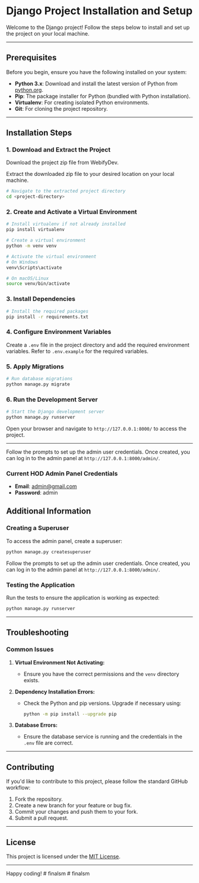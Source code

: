 # Django Project Installation and Setup

Welcome to the Django project! Follow the steps below to install and set up the project on your local machine.

---

## Prerequisites

Before you begin, ensure you have the following installed on your system:

- **Python 3.x**: Download and install the latest version of Python from [python.org](https://www.python.org/downloads/).
- **Pip**: The package installer for Python (bundled with Python installation).
- **Virtualenv**: For creating isolated Python environments.
- **Git**: For cloning the project repository.

---

## Installation Steps

### 1. Download and Extract the Project

Download the project zip file from WebifyDev.

Extract the downloaded zip file to your desired location on your local machine.

```bash
# Navigate to the extracted project directory
cd <project-directory>
```

### 2. Create and Activate a Virtual Environment

```bash
# Install virtualenv if not already installed
pip install virtualenv

# Create a virtual environment
python -m venv venv

# Activate the virtual environment
# On Windows
venv\Scripts\activate

# On macOS/Linux
source venv/bin/activate
```

### 3. Install Dependencies

```bash
# Install the required packages
pip install -r requirements.txt
```

### 4. Configure Environment Variables

Create a `.env` file in the project directory and add the required environment variables. Refer to `.env.example` for the required variables.

### 5. Apply Migrations

```bash
# Run database migrations
python manage.py migrate
```

### 6. Run the Development Server

```bash
# Start the Django development server
python manage.py runserver
```

Open your browser and navigate to `http://127.0.0.1:8000/` to access the project.

---

Follow the prompts to set up the admin user credentials. Once created, you can log in to the admin panel at `http://127.0.0.1:8000/admin/`.

### Current HOD Admin Panel Credentials

- **Email**: admin@gmail.com
- **Password**: admin

## Additional Information

### Creating a Superuser

To access the admin panel, create a superuser:

```bash
python manage.py createsuperuser
```

Follow the prompts to set up the admin user credentials. Once created, you can log in to the admin panel at `http://127.0.0.1:8000/admin/`.

### Testing the Application

Run the tests to ensure the application is working as expected:

```bash
python manage.py runserver
```

---

## Troubleshooting

### Common Issues

1. **Virtual Environment Not Activating:**
   - Ensure you have the correct permissions and the `venv` directory exists.

2. **Dependency Installation Errors:**
   - Check the Python and pip versions. Upgrade if necessary using:
     ```bash
     python -m pip install --upgrade pip
     ```

3. **Database Errors:**
   - Ensure the database service is running and the credentials in the `.env` file are correct.

---

## Contributing

If you'd like to contribute to this project, please follow the standard GitHub workflow:

1. Fork the repository.
2. Create a new branch for your feature or bug fix.
3. Commit your changes and push them to your fork.
4. Submit a pull request.

---

## License

This project is licensed under the [MIT License](LICENSE).

---

Happy coding!
#   f i n a l s m  
 #   f i n a l s m  
 